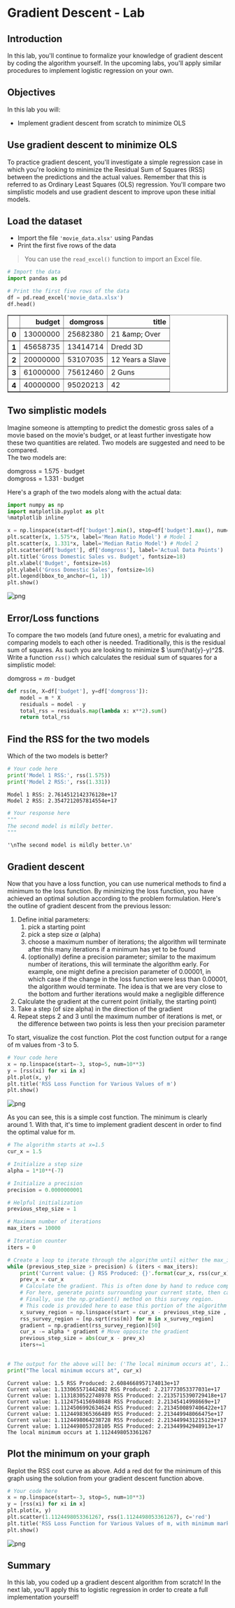 
# Gradient Descent - Lab

## Introduction

In this lab, you'll continue to formalize your knowledge of gradient descent by coding the algorithm yourself. In the upcoming labs, you'll apply similar procedures to implement logistic regression on your own.


## Objectives

In this lab you will: 


- Implement gradient descent from scratch to minimize OLS


## Use gradient descent to minimize OLS

To practice gradient descent, you'll investigate a simple regression case in which you're looking to minimize the Residual Sum of Squares (RSS) between the predictions and the actual values. Remember that this is referred to as Ordinary Least Squares (OLS) regression. You'll compare two simplistic models and use gradient descent to improve upon these initial models.


## Load the dataset

- Import the file `'movie_data.xlsx'` using Pandas 
- Print the first five rows of the data 

> You can use the `read_excel()` function to import an Excel file. 


```python
# Import the data
import pandas as pd

# Print the first five rows of the data
df = pd.read_excel('movie_data.xlsx')
df.head()
```




<div>
<style scoped>
    .dataframe tbody tr th:only-of-type {
        vertical-align: middle;
    }

    .dataframe tbody tr th {
        vertical-align: top;
    }

    .dataframe thead th {
        text-align: right;
    }
</style>
<table border="1" class="dataframe">
  <thead>
    <tr style="text-align: right;">
      <th></th>
      <th>budget</th>
      <th>domgross</th>
      <th>title</th>
    </tr>
  </thead>
  <tbody>
    <tr>
      <th>0</th>
      <td>13000000</td>
      <td>25682380</td>
      <td>21 &amp;amp; Over</td>
    </tr>
    <tr>
      <th>1</th>
      <td>45658735</td>
      <td>13414714</td>
      <td>Dredd 3D</td>
    </tr>
    <tr>
      <th>2</th>
      <td>20000000</td>
      <td>53107035</td>
      <td>12 Years a Slave</td>
    </tr>
    <tr>
      <th>3</th>
      <td>61000000</td>
      <td>75612460</td>
      <td>2 Guns</td>
    </tr>
    <tr>
      <th>4</th>
      <td>40000000</td>
      <td>95020213</td>
      <td>42</td>
    </tr>
  </tbody>
</table>
</div>



## Two simplistic models

Imagine someone is attempting to predict the domestic gross sales of a movie based on the movie's budget, or at least further investigate how these two quantities are related. Two models are suggested and need to be compared.  
The two models are:  

$\text{domgross} = 1.575 \cdot \text{budget}$  
$\text{domgross} = 1.331 \cdot \text{budget}$  


Here's a graph of the two models along with the actual data:


```python
import numpy as np
import matplotlib.pyplot as plt
%matplotlib inline

x = np.linspace(start=df['budget'].min(), stop=df['budget'].max(), num=10**5)
plt.scatter(x, 1.575*x, label='Mean Ratio Model') # Model 1
plt.scatter(x, 1.331*x, label='Median Ratio Model') # Model 2
plt.scatter(df['budget'], df['domgross'], label='Actual Data Points')
plt.title('Gross Domestic Sales vs. Budget', fontsize=18)
plt.xlabel('Budget', fontsize=16)
plt.ylabel('Gross Domestic Sales', fontsize=16)
plt.legend(bbox_to_anchor=(1, 1))
plt.show()
```


![png](index_files/index_4_0.png)


## Error/Loss functions

To compare the two models (and future ones), a metric for evaluating and comparing models to each other is needed. Traditionally, this is the residual sum of squares. As such you are looking to minimize  $ \sum(\hat{y}-y)^2$.
Write a function `rss()` which calculates the residual sum of squares for a simplistic model: 

$\text{domgross} = m \cdot \text{budget}$ 


```python
def rss(m, X=df['budget'], y=df['domgross']):
    model = m * X
    residuals = model - y
    total_rss = residuals.map(lambda x: x**2).sum()
    return total_rss
```

## Find the RSS for the two models
Which of the two models is better?


```python
# Your code here
print('Model 1 RSS:', rss(1.575))
print('Model 2 RSS:', rss(1.331))
```

    Model 1 RSS: 2.7614512142376128e+17
    Model 2 RSS: 2.3547212057814554e+17



```python
# Your response here
"""
The second model is mildly better.
"""
```




    '\nThe second model is mildly better.\n'



## Gradient descent

Now that you have a loss function, you can use numerical methods to find a minimum to the loss function. By minimizing the loss function, you have achieved an optimal solution according to the problem formulation. Here's the outline of gradient descent from the previous lesson:  

1. Define initial parameters:
    1. pick a starting point
    2. pick a step size $\alpha$ (alpha)
    3. choose a maximum number of iterations; the algorithm will terminate after this many iterations if a minimum has yet to be found
    4. (optionally) define a precision parameter; similar to the maximum number of iterations, this will terminate the algorithm early. For example, one might define a precision parameter of 0.00001, in which case if the change in the loss function were less than 0.00001, the algorithm would terminate. The idea is that we are very close to the bottom and further iterations would make a negligible difference 
2. Calculate the gradient at the current point (initially, the starting point)
3. Take a step (of size alpha) in the direction of the gradient
4. Repeat steps 2 and 3 until the maximum number of iterations is met, or the difference between two points is less then your precision parameter  

To start, visualize the cost function. Plot the cost function output for a range of m values from -3 to 5.


```python
# Your code here
x = np.linspace(start=-3, stop=5, num=10**3)
y = [rss(xi) for xi in x]
plt.plot(x, y)
plt.title('RSS Loss Function for Various Values of m')
plt.show()
```


![png](index_files/index_11_0.png)


As you can see, this is a simple cost function. The minimum is clearly around 1. With that, it's time to implement gradient descent in order to find the optimal value for m.


```python
# The algorithm starts at x=1.5
cur_x = 1.5 

# Initialize a step size
alpha = 1*10**(-7)

# Initialize a precision
precision = 0.0000000001

# Helpful initialization
previous_step_size = 1 

# Maximum number of iterations
max_iters = 10000 

# Iteration counter
iters = 0 

# Create a loop to iterate through the algorithm until either the max_iteration or precision conditions is met
while (previous_step_size > precision) & (iters < max_iters):
    print('Current value: {} RSS Produced: {}'.format(cur_x, rss(cur_x)))
    prev_x = cur_x
    # Calculate the gradient. This is often done by hand to reduce computational complexity.
    # For here, generate points surrounding your current state, then calculate the rss of these points
    # Finally, use the np.gradient() method on this survey region. 
    # This code is provided here to ease this portion of the algorithm implementation
    x_survey_region = np.linspace(start = cur_x - previous_step_size , stop = cur_x + previous_step_size , num = 101)
    rss_survey_region = [np.sqrt(rss(m)) for m in x_survey_region]
    gradient = np.gradient(rss_survey_region)[50] 
    cur_x -= alpha * gradient # Move opposite the gradient
    previous_step_size = abs(cur_x - prev_x)
    iters+=1

    
# The output for the above will be: ('The local minimum occurs at', 1.1124498053361267)    
print("The local minimum occurs at", cur_x)
```

    Current value: 1.5 RSS Produced: 2.6084668957174013e+17
    Current value: 1.133065571442482 RSS Produced: 2.217773053377031e+17
    Current value: 1.1131830522748978 RSS Produced: 2.2135715390729418e+17
    Current value: 1.1124754156940848 RSS Produced: 2.21345414998669e+17
    Current value: 1.1124506992634624 RSS Produced: 2.2134500897406422e+17
    Current value: 1.1124498365366489 RSS Produced: 2.213449948066475e+17
    Current value: 1.1124498064238728 RSS Produced: 2.2134499431215123e+17
    Current value: 1.1124498053728105 RSS Produced: 2.213449942948913e+17
    The local minimum occurs at 1.1124498053361267


## Plot the minimum on your graph
Replot the RSS cost curve as above. Add a red dot for the minimum of this graph using the solution from your gradient descent function above.


```python
# Your code here
x = np.linspace(start=-3, stop=5, num=10**3)
y = [rss(xi) for xi in x]
plt.plot(x, y)
plt.scatter(1.1124498053361267, rss(1.1124498053361267), c='red')
plt.title('RSS Loss Function for Various Values of m, with minimum marked')
plt.show()
```


![png](index_files/index_15_0.png)


## Summary 

In this lab, you coded up a gradient descent algorithm from scratch! In the next lab, you'll apply this to logistic regression in order to create a full implementation yourself!
